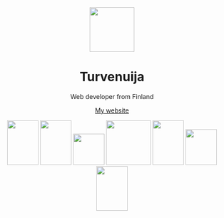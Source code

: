 <div align="center">
  <img src="https://cdn.discordapp.com/avatars/1115995958220705893/f4a492f83a1c9a63100450dbade8c6cc.png" width="100" height="100"/>
</div>

<h1 align="center">Turvenuija</h1>
<p align="center">Web developer from Finland</p>
<p align="center"><a href="http://turvenuija.dy.fi">My website</a></p>

<div align="center">
  <img src="https://upload.wikimedia.org/wikipedia/commons/thumb/3/38/HTML5_Badge.svg/2048px-HTML5_Badge.svg.png" width="70" height="100"/>
  <img src="https://cdn.worldvectorlogo.com/logos/css-3.svg" width="70" height="100"/>
  <img src="https://upload.wikimedia.org/wikipedia/commons/thumb/6/6a/JavaScript-logo.png/800px-JavaScript-logo.png" width="70" height="70"/>
  <img src="https://upload.wikimedia.org/wikipedia/commons/thumb/a/a7/React-icon.svg/2300px-React-icon.svg.png" width="100" height="100"/>
  <img src="https://upload.wikimedia.org/wikipedia/commons/thumb/c/c3/Python-logo-notext.svg/1869px-Python-logo-notext.svg.png" width="70" height="100"/>
  <img src="https://upload.wikimedia.org/wikipedia/commons/thumb/7/73/Ruby_logo.svg/2048px-Ruby_logo.svg.png" width="70" height="80"/>
  <img src="https://cdn4.iconfinder.com/data/icons/logos-and-brands/512/181_Java_logo_logos-512.png" width="70" height="100"/>
  
</div>
